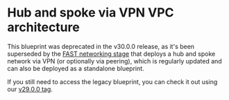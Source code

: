 # Hub and spoke via VPN VPC architecture

This blueprint was deprecated in the v30.0.0 release, as it's been superseded by the [FAST networking stage](../../../fast/stages/2-networking-a-simple/) that deploys a hub and spoke network via VPN (or optionally via peering), which is regularly updated and can also be deployed as a standalone blueprint.

If you still need to access the legacy blueprint, you can check it out using our [v29.0.0 tag](https://github.com/GoogleCloudPlatform/cloud-foundation-fabric/tree/v29.0.0/blueprints/networking/hub-and-spoke-vpn).
